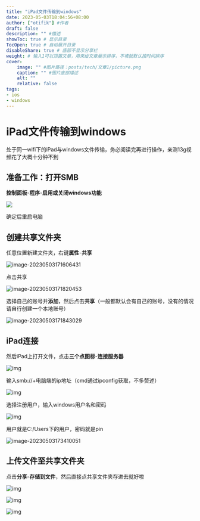 ```yaml
---
title: "iPad文件传输到windows"
date: 2023-05-03T18:04:56+08:00
author: ["otifik"] #作者
draft: false
description: "" #描述
showToc: true # 显示目录
TocOpen: true # 自动展开目录
disableShare: true # 底部不显示分享栏
weight: # 输入1可以顶置文章，用来给文章展示排序，不填就默认按时间排序
cover:
    image: "" #图片路径：posts/tech/文章1/picture.png
    caption: "" #图片底部描述
    alt: ""
    relative: false
tags: 
- ios
- windows
---
```


# iPad文件传输到windows

处于同一wifi下的iPad与windows文件传输，务必阅读完再进行操作，亲测13g视频花了大概十分钟不到

## 准备工作：打开SMB

**控制面板**-**程序**-**启用或关闭windows功能**

![](image-20230503171053590.png)

确定后重启电脑

## 创建共享文件夹

任意位置新建文件夹，右键**属性**-**共享**

![image-20230503171606431](image-20230503171606431.png)

点击共享

![image-20230503171820453](image-20230503171820453.png)

选择自己的账号并**添加**，然后点击**共享**（一般都默认会有自己的账号，没有的情况请自行创建一个本地账号）

![image-20230503171843029](modified.png)



## iPad连接

然后iPad上打开文件，点击**三个点图标**-**连接服务器**

![img](80601909ABC7EC8078C9A4ADD6C7C267.png)

输入smb://+电脑端的ip地址（cmd通过ipconfig获取，不多赘述）

![img](7802F3DCEB2A6FFF39F02BC22F43F0DD.png)

选择注册用户，输入windows用户名和密码

![img](728E3B0C6DC227306D0FA81D45B417DE.png)

用户就是C:/Users下的用户，密码就是pin

![image-20230503173410051](image-20230503173410051.png)

## 上传文件至共享文件夹

点击**分享**-**存储到文件**，然后直接点共享文件夹存进去就好啦

![img](3DE6B68E5174331E62012EB02F48682D.png)

![img](D21AC5D2C4CB21B695F87BC4FB9002C2.png)

![img](4BBD7A2D3011C30C8E0FD71011BBE998.png)